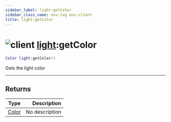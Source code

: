 ```yaml
---
sidebar_label: light:getColor
sidebar_class_name: env-tag env-client
title: light:getColor
---
```


# <img src='/img/wiki/client.png' alt='client' data-tag='env-tag' /> [light](../light/README.md):getColor

```lua
Color light:getColor()
```

Gets the light color<br/>

-----------------
## Returns

| Type   | Description |
| ------ | ----------: |
| [Color](../color/README.md) | No description |
